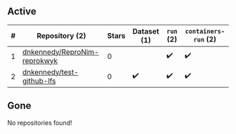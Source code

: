 ## Active
| # | Repository (2) | Stars | Dataset (1) | `run` (2) | `containers-run` (2) |
| --- | --- | --- | --- | --- | --- |
| 1 | [dnkennedy/ReproNim-reprokwyk](https://github.com/dnkennedy/ReproNim-reprokwyk) | 0 |  | :heavy_check_mark: | :heavy_check_mark: |
| 2 | [dnkennedy/test-github-lfs](https://github.com/dnkennedy/test-github-lfs) | 0 | :heavy_check_mark: | :heavy_check_mark: | :heavy_check_mark: |

## Gone
No repositories found!
